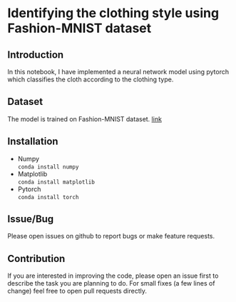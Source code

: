 # Identifying the clothing style using Fashion-MNIST dataset

## Introduction
In this notebook, I have implemented a neural network model using pytorch which classifies the cloth according to the clothing type. 

## Dataset
The model is trained on Fashion-MNIST dataset. [link](https://github.com/zalandoresearch/fashion-mnist) 

## Installation
* Numpy  
<code>conda install numpy</code>
* Matplotlib  
<code>conda install matplotlib</code>
* Pytorch  
<code>conda install torch</code>

## Issue/Bug
Please open issues on github to report bugs or make feature requests.

## Contribution
If you are interested in improving the code, please open an issue first to describe the task you are planning to do. For small fixes (a few lines of change) feel free to open pull requests directly.
